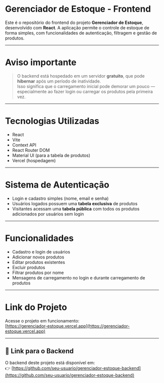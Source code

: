 # Gerenciador de Estoque - Frontend

Este é o repositório do frontend do projeto **Gerenciador de Estoque**, desenvolvido com **React**. A aplicação permite o controle de estoque de forma simples, com funcionalidades de autenticação, filtragem e gestão de produtos.

---

# Aviso importante

> O backend está hospedado em um servidor **gratuito**, que pode **hibernar** após um período de inatividade.  
> Isso significa que o carregamento inicial pode demorar um pouco — especialmente ao fazer login ou carregar os produtos pela primeira vez.

---

# Tecnologias Utilizadas

- React
- Vite
- Context API
- React Router DOM
- Material UI (para a tabela de produtos)
- Vercel (hospedagem)

---

# Sistema de Autenticação

- Login e cadastro simples (nome, email e senha)
- Usuários logados possuem uma **tabela exclusiva** de produtos
- Visitantes acessam uma **tabela pública** com todos os produtos adicionados por usuários sem login

---

# Funcionalidades

- Cadastro e login de usuários
- Adicionar novos produtos
- Editar produtos existentes
- Excluir produtos
- Filtrar produtos por nome
- Mensagens de carregamento no login e durante carregamento de produtos

---

# Link do Projeto

Acesse o projeto em funcionamento:  
[https://gerenciador-estoque.vercel.app](https://gerenciador-estoque.vercel.app)

---



## 🔗 Link para o Backend

O backend deste projeto está disponível em:  
👉 [https://github.com/seu-usuario/gerenciador-estoque-backend](https://github.com/seu-usuario/gerenciador-estoque-backend)
